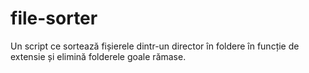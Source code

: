 # file-sorter
Un script ce sortează fișierele dintr-un director în foldere în funcție de extensie și elimină folderele goale rămase.
